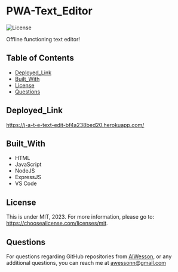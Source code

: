 # PWA-Text_Editor

![License](https://img.shields.io/badge/license-MIT-yellow.svg)

Offline functioning text editor! 


## Table of Contents
 - [Deployed_Link](#Deployed_Link)
 - [Built_With](#Built_With)
 - [License](#License)
 - [Questions](#Questions)

## Deployed_Link 

  https://j-a-t-e-text-edit-bf4a238bed20.herokuapp.com/


## Built_With 

 - HTML
 - JavaScript
 - NodeJS
 - ExpressJS
 - VS Code

## License

  This is under MIT, 2023. For more information, please go to: https://choosealicense.com/licenses/mit.

## Questions 

  For questions regarding GitHub repositories from [AlWesson](https://github.com/AlWesson), or any additional questions, you can reach me at awessonn@gmail.com